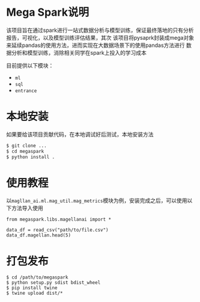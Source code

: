 # Mega Spark说明
该项目旨在通过spark进行一站式数据分析与模型训练，保证最终落地的只有分析报告，可视化，以及模型训练评估结果，其次
该项目将pysaprk封装成mega对象来延续pandas的使用方法，进而实现在大数据场景下的使用pandas方法进行
数据分析和模型训练，消除相关同学在spark上投入的学习成本

目前提供以下模块：
* `ml`
* `sql`
* `entrance` 
  
  

# 本地安装
如果要给该项目贡献代码，在本地调试好后测试，本地安装方法

```python
$ git clone ...
$ cd megaspark
$ python install .
```

# 使用教程
以`magllan_ai.ml.mag_util.mag_metrics`模块为例，安装完成之后，可以使用以下方法导入使用

```
from megaspark.libs.magellanai import *

data_df = read_csv("path/to/file.csv")
data_df.magellan.head(5)
```

# 打包发布

```
$ cd /path/to/megaspark
$ python setup.py sdist bdist_wheel
$ pip install twine
$ twine upload dist/*
```